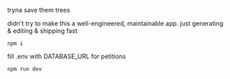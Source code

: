 tryna save them trees

didn't try to make this a well-engineered, maintainable app. just generating & editing & shipping fast

`npm i`

fill .env with DATABASE_URL for petitions

`npm run dev`
